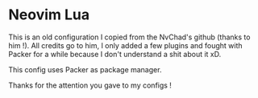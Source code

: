 # Neovim Lua

This is an old configuration I copied from the NvChad's github (thanks to him !). All credits go to him, I only added a few plugins and fought with Packer for a while because I don't understand a shit about it xD.

This config uses Packer as package manager.

Thanks for the attention you gave to my configs ! 
